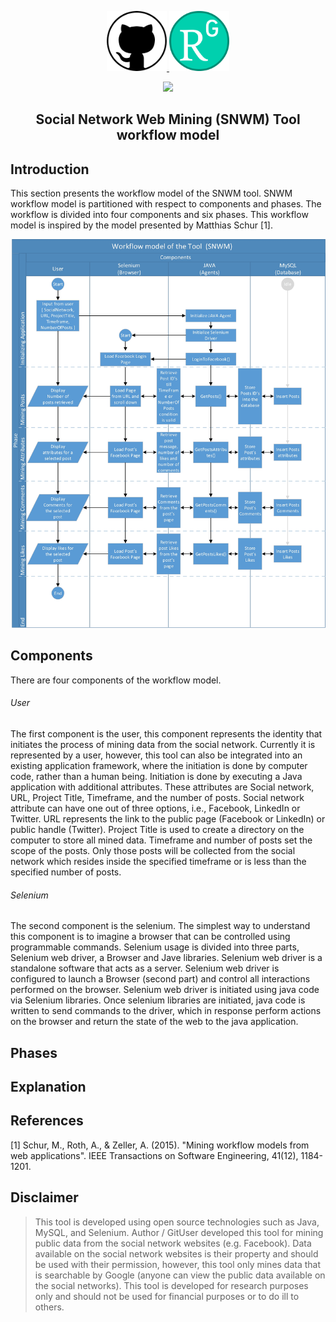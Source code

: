 <p align="center">
  <a href="https://github.com/MuhammadMuradKhan/UTM-THESIS/tree/master/SWM">
    <img src="https://raw.githubusercontent.com/MuhammadMuradKhan/iconspack/master/github.png" alt="Git repo" width="96" height="96">
  </a>
  <a href="https://www.researchgate.net/project/Tool-Social-Network-Web-Mining-SNWM">
    <img src="https://raw.githubusercontent.com/MuhammadMuradKhan/iconspack/master/rg.png" alt="Research material"  height="96">
  </a>
  <p align="center">
<a href="mailto:muradtariq.tk@gmail.com?Subject=Question%20regarding%20SNWM%20Tool"><img src="https://img.shields.io/badge/feedback-@MuhammadMuradKhan-blue.svg" /></a>
  </p>

  <h2 align="center">Social Network Web Mining (SNWM) Tool workflow model</h2>
 

## Introduction

This section presents the workflow model of the SNWM tool. SNWM workflow model is partitioned with respect to components and phases. The workflow is divided into four components and six phases. This workflow model is inspired by the model presented by Matthias Schur [1].

![Web Developer Roadmap Introduction](./workflow.jpg)

## Components 

There are four components of the workflow model. 

###### User

The first component is the user, this component represents the identity that initiates the process of mining data from the social network. Currently it is represented by a user, however, this tool can also be integrated into an existing application framework, where the initiation is done by computer code, rather than a human being. Initiation is done by executing a Java application with additional attributes. These attributes are Social network, URL, Project Title, Timeframe, and the number of posts. Social network attribute can have one out of three options, i.e., Facebook, LinkedIn or Twitter. URL represents the link to the public page (Facebook or LinkedIn) or public handle (Twitter). Project Title is used to create a directory on the computer to store all mined data. Timeframe and number of posts set the scope of the posts. Only those posts will be collected from the social network which resides inside the specified timeframe or is less than the specified number of posts. 

###### Selenium

The second component is the selenium. The simplest way to understand this component is to imagine a browser that can be controlled using programmable commands. Selenium usage is divided into three parts, Selenium web driver, a Browser and Jave libraries. Selenium web driver is a standalone software that acts as a server. Selenium web driver is configured to launch a Browser (second part) and control all interactions performed on the browser. Selenium web driver is initiated using java code via Selenium libraries. Once selenium libraries are initiated, java code is written to send commands to the driver, which in response perform actions on the browser and return the state of the web to the java application. 

## Phases


## Explanation

## References

[1] Schur, M., Roth, A., & Zeller, A. (2015). "Mining workflow models from web applications". IEEE Transactions on Software Engineering, 41(12), 1184-1201.

## Disclaimer
> This tool is developed using open source technologies such as Java, MySQL, and Selenium. Author / GitUser developed this tool for mining public data from the social network websites (e.g. Facebook). Data available on the social network websites is their property and should be used with their permission, however, this tool only mines data that is searchable by Google (anyone can view the public data available on the social networks). This tool is developed for research purposes only and should not be used for financial purposes or to do ill to others. 
